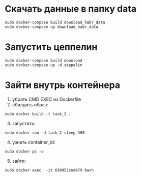 # Скачать данные в папку data
```
sudo docker-compose build download_habr_data
sudo docker-compose up download_habr_data
```

# Запустить цеппелин
```
sudo docker-compose build download
sudo docker-compose up -d zeppelin
```

# Зайти внутрь контейнера
1. убрать CMD EXEC из Dockerfile  
2. сбилдить образ: 
```
sudo docker build -t task_2 .  
```  
3. запустить: 
```
sudo docker run -d task_2 sleep 300 
```
4. узнать container_id: 
```
sudo docker ps -a
```
5. зайти:
```
sudo docker exec  -it 030952ced479 bash
```
